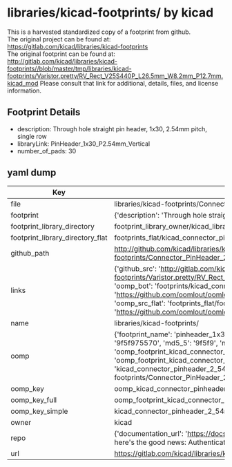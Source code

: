 # libraries/kicad-footprints/ by kicad  
This is a harvested standardized copy of a footprint from github.  
The original project can be found at:  
https://gitlab.com/kicad/libraries/kicad-footprints  
The original footprint can be found at:
http://gitlab.com/kicad/libraries/kicad-footprints//blob/master/tmp/libraries/kicad-footprints/Varistor.pretty/RV_Rect_V25S440P_L26.5mm_W8.2mm_P12.7mm.kicad_mod
Please consult that link for additional, details, files, and license information.  
## Footprint Details
* description: Through hole straight pin header, 1x30, 2.54mm pitch, single row  
* libraryLink: PinHeader_1x30_P2.54mm_Vertical  
* number_of_pads: 30  
## yaml dump  
| Key | Value |  
| --- | --- |  
| file | libraries/kicad-footprints/Connector_PinHeader_2.54mm.pretty/PinHeader_1x30_P2.54mm_Vertical.kicad_mod |  
| footprint | {'description': 'Through hole straight pin header, 1x30, 2.54mm pitch, single row', 'libraryLink': 'PinHeader_1x30_P2.54mm_Vertical', 'number_of_pads': 30} |  
| footprint_library_directory | footprint_library_owner/kicad_libraries/kicad-footprints/ |  
| footprint_library_directory_flat | footprints_flat/kicad_connector_pinheader_2_54mm_pinheader_1x30_p2_54mm_vertical/working |  
| github_path | http://github.com/kicad/libraries/kicad-footprints//blob/master/tmp/libraries/kicad-footprints/Connector_PinHeader_2.54mm.pretty/PinHeader_1x30_P2.54mm_Vertical.kicad_mod |  
| links | {'github_src': 'http://gitlab.com/kicad/libraries/kicad-footprints//blob/master/tmp/libraries/kicad-footprints/Varistor.pretty/RV_Rect_V25S440P_L26.5mm_W8.2mm_P12.7mm.kicad_mod', 'github_src_repo': 'https://gitlab.com/kicad/libraries/kicad-footprints', 'oomp_bot': 'footprints/kicad_connector_pinheader_2_54mm_pinheader_1x30_p2_54mm_vertical/working', 'oomp_bot_github': 'https://github.com/oomlout/oomlout_oomp_footprint_bot/tree/main/footprints/kicad_connector_pinheader_2_54mm_pinheader_1x30_p2_54mm_vertical/working', 'oomp_src_flat': 'footprints_flat/footprints_flat/kicad_connector_pinheader_2_54mm_pinheader_1x30_p2_54mm_vertical/working', 'oomp_src_flat_github': 'https://github.com/oomlout/oomlout_oomp_footprint_src/tree/main/footprints_flat/kicad_connector_pinheader_2_54mm_pinheader_1x30_p2_54mm_vertical/working'} |  
| name | libraries/kicad-footprints/ |  
| oomp | {'footprint_name': 'pinheader_1x30_p2_54mm_vertical', 'library_name': 'connector_pinheader_2_54mm', 'md5': '9f5f97557058426c1844eb71cb87add9', 'md5_10': '9f5f975570', 'md5_5': '9f5f9', 'md5_6': '9f5f97', 'oomp_key': 'oomp_kicad_connector_pinheader_2_54mm_pinheader_1x30_p2_54mm_vertical', 'oomp_key_extra': 'oomp_footprint_kicad_connector_pinheader_2_54mm_pinheader_1x30_p2_54mm_vertical', 'oomp_key_full': 'oomp_footprint_kicad_connector_pinheader_2_54mm_pinheader_1x30_p2_54mm_vertical_9f5f97', 'oomp_key_simple': 'kicad_connector_pinheader_2_54mm_pinheader_1x30_p2_54mm_vertical', 'original_filename': 'libraries/kicad-footprints/Connector_PinHeader_2.54mm.pretty/PinHeader_1x30_P2.54mm_Vertical.kicad_mod', 'owner_name': 'kicad'} |  
| oomp_key | oomp_kicad_connector_pinheader_2_54mm_pinheader_1x30_p2_54mm_vertical |  
| oomp_key_full | oomp_footprint_kicad_connector_pinheader_2_54mm_pinheader_1x30_p2_54mm_vertical |  
| oomp_key_simple | kicad_connector_pinheader_2_54mm_pinheader_1x30_p2_54mm_vertical |  
| owner | kicad |  
| repo | {'documentation_url': 'https://docs.github.com/rest/overview/resources-in-the-rest-api#rate-limiting', 'message': "API rate limit exceeded for 84.66.173.59. (But here's the good news: Authenticated requests get a higher rate limit. Check out the documentation for more details.)"} |  
| url | https://gitlab.com/kicad/libraries/kicad-footprints |  

